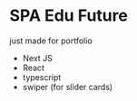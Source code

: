 <h1>SPA Edu Future</h1>
<p>just made for portfolio</p>
<ul>
  <li>Next JS</li>
  <li>React</li>
  <li>typescript</li>
  <li>swiper (for slider cards)</li>
</ul>
